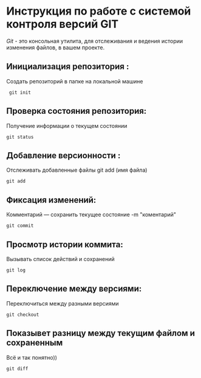 # **Инструкция по работе с системой контроля версий GIT**
*Git* - это консольная утилита, для отслеживания и ведения истории изменения файлов, в вашем проекте.
## Инициализация репозитория :
Cоздать репозиторий в папке на локальной машине 

     git init

     
## Проверка состояния репозитория:
Получение информации о текущем состоянии

    git status

## Добавление версионности :
Отслеживать добавленные файлы git add (имя файла)

    git add

## Фиксация изменений:
Комментарий — сохранить текущее состояние -m "коментарий"

    git commit

## Просмотр истории коммита:
Вызывать список действий и сохранений

    git log

## Переключение между версиями:
Переключиться между разными версиями

    git checkout

## Показывет разницу между текущим файлом и сохраненным
Всё и так понятно))

    git diff